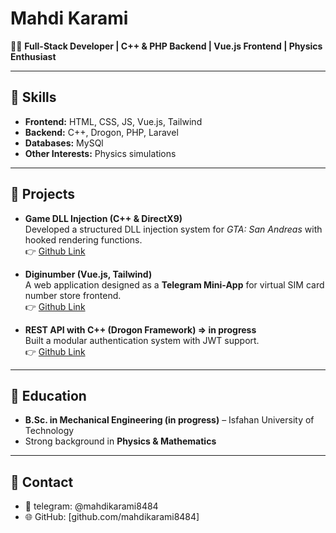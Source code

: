 # Mahdi Karami

👨‍💻 **Full-Stack Developer | C++ & PHP Backend | Vue.js Frontend | Physics Enthusiast**

---

## 🔹 Skills
- **Frontend:** HTML, CSS, JS, Vue.js, Tailwind
- **Backend:** C++, Drogon, PHP, Laravel
- **Databases:** MySQl
- **Other Interests:** Physics simulations

---

## 🔹 Projects
- **Game DLL Injection (C++ & DirectX9)**  
  Developed a structured DLL injection system for *GTA: San Andreas* with hooked rendering functions.  
  👉 [Github Link](https://github.com/mahdikarami8484/DoomDLL)

- **Diginumber (Vue.js, Tailwind)**  
  A web application designed as a **Telegram Mini-App** for virtual SIM card number store frontend.  
  👉 [Github Link](https://github.com/mahdikarami8484/diginumber)

- **REST API with C++ (Drogon Framework) => in progress**  
  Built a modular authentication system with JWT support.  
  👉 [Github Link](https://github.com/mahdikarami8484/ModuWeb)
  
---

## 🔹 Education
- **B.Sc. in Mechanical Engineering (in progress)** – Isfahan University of Technology  
- Strong background in **Physics & Mathematics**

---

## 🔹 Contact
- 📧 telegram: @mahdikarami8484 
- 🌐 GitHub: [github.com/mahdikarami8484]
